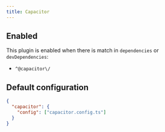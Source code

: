 ```yaml
---
title: Capacitor
---
```


## Enabled

This plugin is enabled when there is match in `dependencies` or
`devDependencies`:

- `^@capacitor\/`

## Default configuration

```json title="knip.json"
{
  "capacitor": {
    "config": ["capacitor.config.ts"]
  }
}
```
